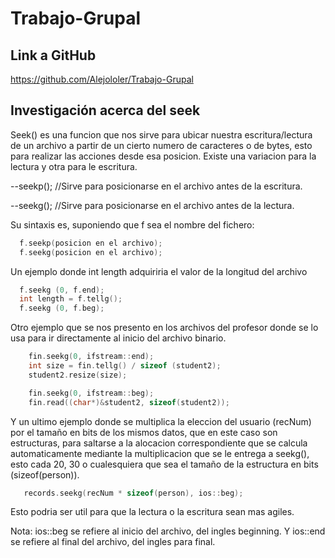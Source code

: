 # Trabajo-Grupal
## Link a GitHub
https://github.com/Alejololer/Trabajo-Grupal
## Investigación acerca del seek
Seek() es una funcion que nos sirve para ubicar nuestra escritura/lectura de un archivo a partir de un cierto numero de caracteres o de bytes, esto para
realizar las acciones desde esa posicion. Existe una variacion para la lectura y otra para le escritura.

--seekp(); //Sirve para posicionarse en el archivo antes de la escritura.

--seekg(); //Sirve para posicionarse en el archivo antes de la lectura.

Su sintaxis es, suponiendo que f sea el nombre del fichero:
```c++
  f.seekp(posicion en el archivo);
  f.seekg(posicion en el archivo);
```
Un ejemplo donde int length adquiriria el valor de la longitud del archivo
```c++
  f.seekg (0, f.end);
  int length = f.tellg();
  f.seekg (0, f.beg);
```
Otro ejemplo que se nos presento en los archivos del profesor donde se lo usa para ir directamente al inicio del archivo binario.
```c++
    fin.seekg(0, ifstream::end);
    int size = fin.tellg() / sizeof (student2);
    student2.resize(size);

    fin.seekg(0, ifstream::beg);
    fin.read((char*)&student2, sizeof(student2));
```
Y un ultimo ejemplo donde se multiplica la eleccion del usuario (recNum) por el tamaño en bits de los mismos datos, que en este caso son estructuras,
para saltarse a la alocacion correspondiente que se calcula automaticamente mediante la multiplicacion que se le entrega a seekg(), esto cada 20, 30 o cualesquiera
que sea el tamaño de la estructura en bits (sizeof(person)).
```c++
   records.seekg(recNum * sizeof(person), ios::beg);
```
Esto podria ser util para que la lectura o la escritura sean mas agiles.

Nota: ios::beg se refiere al inicio del archivo, del ingles beginning. Y ios::end se refiere al final del archivo, del ingles para final.
